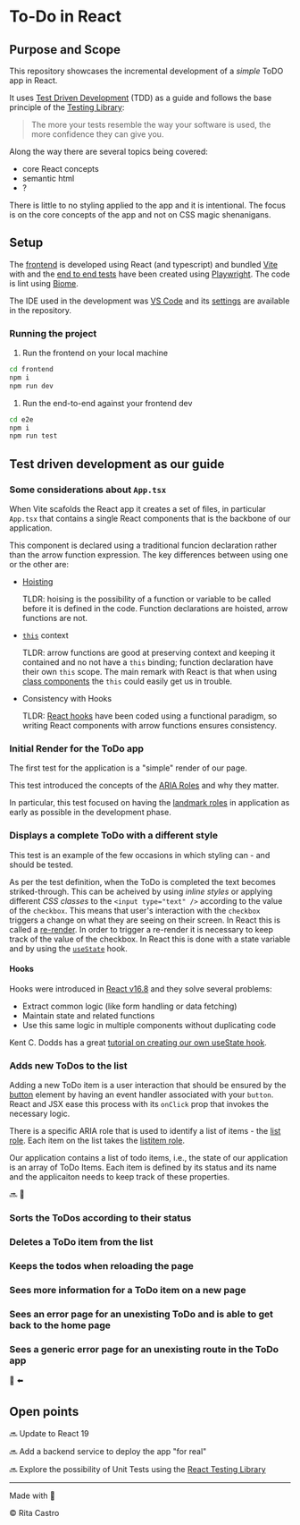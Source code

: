 # To-Do in React

## Purpose and Scope

This repository showcases the incremental development of a _simple_ ToDO app in React.

It uses [Test Driven Development](https://martinfowler.com/bliki/TestDrivenDevelopment.html) (TDD) as a guide and follows the base principle of the [Testing Library](https://testing-library.com/):

> The more your tests resemble the way your software is used, the more confidence they can give you.

Along the way there are several topics being covered:

- core React concepts
- semantic html
- ?

There is little to no styling applied to the app and it is intentional.
The focus is on the core concepts of the app and not on CSS magic shenanigans.

## Setup

The [frontend](/frontend/) is developed using React (and typescript) and bundled [Vite](https://vite.dev/) with and the [end to end tests](/e2e/) have been created using [Playwright](https://playwright.dev/). The code is lint using [Biome](https://biomejs.dev/).

The IDE used in the development was [VS Code](https://code.visualstudio.com/) and its [settings](./vscode/) are available in the repository.

### Running the project

1. Run the frontend on your local machine

```bash
cd frontend 
npm i
npm run dev
```

1. Run the end-to-end against your frontend dev

```bash
cd e2e
npm i
npm run test
```

## Test driven development as our guide

### Some considerations about `App.tsx`

When Vite scafolds the React app it creates a set of files, in particular `App.tsx` that contains a single React components that is the backbone of our application.

This component is declared using a traditional funcion declaration rather than the arrow function expression. The key differences between using one or the other are:

- [Hoisting](https://developer.mozilla.org/en-US/docs/Glossary/Hoisting)

    TLDR: hoising is the possibility of a function or variable to be called before it is defined in the code. Function declarations are hoisted, arrow functions are not.

- [`this`](https://developer.mozilla.org/en-US/docs/Web/JavaScript/Reference/Operators/this) context

    TLDR: arrow functions are good at preserving context and keeping it contained and no not have a `this` binding; function declaration have their own `this` scope. The main remark with React is that when using [class components](https://react.dev/reference/react/Component) the `this` could easily get us in trouble.

- Consistency with Hooks

    TLDR: [React hooks](https://react.dev/reference/react/hooks) have been coded using a functional paradigm, so writing React components with arrow functions ensures consistency.

### Initial Render for the ToDo app

The first test for the application is a "simple" render of our page.

This test introduced the concepts of the [ARIA Roles](https://developer.mozilla.org/en-US/docs/Web/Accessibility/ARIA/Roles) and why they matter.

In particular, this test focused on having the [landmark roles](https://developer.mozilla.org/en-US/docs/Web/Accessibility/ARIA/Roles#3._landmark_roles) in application as early as possible in the development phase.

### Displays a complete ToDo with a different style

This test is an example of the few occasions in which styling can - and should be tested.

As per the test definition, when the ToDo is completed the text becomes striked-through. This can be acheived by using _inline styles_ or applying different _CSS classes_ to the `<input type="text" />` according to the value of the `checkbox`. This means that user's interaction with the `checkbox` triggers a change on what they are seeing on their screen. In React this is called a [re-render](https://react.dev/reference/react/hooks). In order to trigger a re-render it is necessary to keep track of the value of the checkbox. In React this is done with a state variable and by using the [`useState`](https://react.dev/reference/react/useState) hook.

#### Hooks

Hooks were introduced in [React v16.8](https://legacy.reactjs.org/blog/2019/02/06/react-v16.8.0.html) and they solve several problems:

- Extract common logic (like form handling or data fetching)
- Maintain state and related functions
- Use this same logic in multiple components without duplicating code

Kent C. Dodds has a great [tutorial on creating our own useState hook](https://www.epicreact.dev/tutorials/build-react-hooks/introduction-to-usestate).

### Adds new ToDos to the list

Adding a new ToDo item is a user interaction that should be ensured by the [button](https://developer.mozilla.org/en-US/docs/Web/HTML/Element/button) element by having an event handler associated with your `button`. React and JSX ease this process with its `onClick` prop that invokes the necessary logic.



There is a specific ARIA role that is used to identify a list of items - the [list role](https://developer.mozilla.org/en-US/docs/Web/Accessibility/ARIA/Roles/list_role). Each item on the list takes the [listitem role](https://developer.mozilla.org/en-US/docs/Web/Accessibility/ARIA/Roles/listitem_role).

Our application contains a list of todo items, i.e., the state of our application is an array of ToDo Items. Each item is defined by its status and its name and the applicaiton needs to keep track of these properties.



🔜 🚧 

### Sorts the ToDos according to their status

### Deletes a ToDo item from the list 

### Keeps the todos when reloading the page

### Sees more information for a ToDo item on a new page

### Sees an error page for an unexisting ToDo and is able to get back to the home page

### Sees a generic error page for an unexisting route in the ToDo app

🚧 ⬅️


## Open points

🔜 Update to React 19

🔜 Add a backend service to deploy the app "for real"

🔜 Explore the possibility of Unit Tests using the [React Testing Library](https://testing-library.com/docs/react-testing-library/intro/)

---
Made with 💜 

©️ Rita Castro
